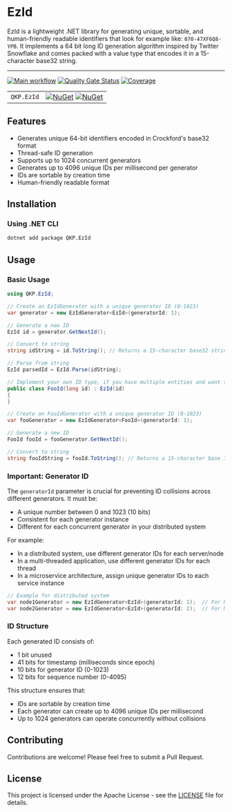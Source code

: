 # EzId

EzId is a lightweight .NET library for generating unique, sortable, and human-friendly readable identifiers that look for example like: `070-47XF6Q8-YPB`. It implements a 64 bit long ID generation algorithm inspired by Twitter Snowflake
and comes packed with a value type that encodes it in a 15-character base32 string.

---

[![Main workflow](https://github.com/qkhaipham/ez-id/actions/workflows/main.yml/badge.svg)](https://github.com/qkhaipham/ez-id/actions/workflows/main.yml)
[![Quality Gate Status](https://sonarcloud.io/api/project_badges/measure?project=qkhaipham_ez-id&metric=alert_status)](https://sonarcloud.io/summary/new_code?id=qkhaipham_ez-id)
[![Coverage](https://sonarcloud.io/api/project_badges/measure?project=qkhaipham_ez-id&metric=coverage)](https://sonarcloud.io/component_measures?id=qkhaipham_ez-id&metric=coverage)

| | |
|---|---|
| `QKP.EzId` | [![NuGet](https://img.shields.io/nuget/v/QKP.EzId.svg)](https://www.nuget.org/packages/QKP.EzId/) [![NuGet](https://img.shields.io/nuget/dt/QKP.EzId.svg)](https://www.nuget.org/packages/QKP.EzId/) |

## Features

- Generates unique 64-bit identifiers encoded in Crockford's base32 format
- Thread-safe ID generation
- Supports up to 1024 concurrent generators
- Generates up to 4096 unique IDs per millisecond per generator
- IDs are sortable by creation time
- Human-friendly readable format

## Installation

### Using .NET CLI

```bash
dotnet add package QKP.EzId
```

## Usage

### Basic Usage

```csharp
using QKP.EzId;

// Create an EzIdGenerator with a unique generator ID (0-1023)
var generator = new EzIdGenerator<EzId>(generatorId: 1);

// Generate a new ID
EzId id = generator.GetNextId();

// Convert to string
string idString = id.ToString(); // Returns a 15-character base32 string eg. "070-47XF6Q8-YPA"

// Parse from string
EzId parsedId = EzId.Parse(idString);

// Implement your own ID type, if you have multiple entities and want them to have own ID type
public class FooId(long id) : EzId(id)
{
}

// Create an FooIdGenerator with a unique generator ID (0-1023)
var fooGenerator = new EzIdGenerator<FooId>(generatorId: 1);

// Generate a new ID
FooId fooId = fooGenerator.GetNextId();

// Convert to string
string fooIdString = fooId.ToString(); // Returns a 15-character base 32 string eg. "070-47XF6Q8-YPB"

```

### Important: Generator ID

The `generatorId` parameter is crucial for preventing ID collisions across different generators. It must be:

- A unique number between 0 and 1023 (10 bits)
- Consistent for each generator instance
- Different for each concurrent generator in your distributed system

For example:
- In a distributed system, use different generator IDs for each server/node
- In a multi-threaded application, use different generator IDs for each thread
- In a microservice architecture, assign unique generator IDs to each service instance

```csharp
// Example for distributed system
var node1Generator = new EzIdGenerator<EzId>(generatorId: 1);  // For Node 1
var node2Generator = new EzIdGenerator<EzId>(generatorId: 2);  // For Node 2
```

### ID Structure

Each generated ID consists of:
- 1 bit unused 
- 41 bits for timestamp (milliseconds since epoch)
- 10 bits for generator ID (0-1023)
- 12 bits for sequence number (0-4095)

This structure ensures that:
- IDs are sortable by creation time
- Each generator can create up to 4096 unique IDs per millisecond
- Up to 1024 generators can operate concurrently without collisions

## Contributing

Contributions are welcome! Please feel free to submit a Pull Request.

## License

This project is licensed under the Apache License - see the [LICENSE](LICENSE) file for details.
